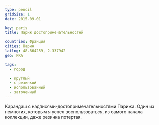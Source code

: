 ```yaml
---
type: pencil
gridSize: 1
date: 2015-09-01

key: paris
title: Париж достопримечательностей

countries: Франция
cities: Париж
latlng: 48.864259, 2.337942
geo: FRA

tags:
  - город

  - круглый
  - с резинкой
  - использованный
  - заточенный
---
```


Карандаш с надписями-достопримечательностями Парижа. Один из немногих, которым я успел воспользоваться, из самого начала коллекции, даже резинка потертая.
